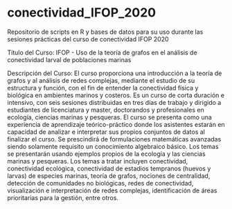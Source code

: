 # conectividad_IFOP_2020

Repositorio de scripts en R y bases de datos para su uso durante las sesiones prácticas del curso de conectividad IFOP 2020

Título del Curso: IFOP - Uso de la teoría de grafos en el análisis de conectividad larval de poblaciones marinas

Descripción del Curso: El curso proporciona una introducción a la teoría de grafos y al análisis de redes complejas, mediante el estudio de su estructura y función, con el fin de entender la conectividad física y biológica en ambientes marinos y costeros.
Es un curso de corta duración e intensivo, con seis sesiones distribuidas en tres días de trabajo y dirigido a estudiantes de licenciatura y master, doctorandos y profesionales en ecología, ciencias marinas y pesqueras.
El curso se presenta como una experiencia de aprendizaje teórico-práctico donde los asistentes estarán en capacidad de analizar e interpretar sus propios conjuntos de datos al finalizar el curso. Se prescindirá de formulaciones matemáticas avanzadas siendo solamente requisito un conocimiento algebraico básico.
Los temas se presentarán usando ejemplos propios de la ecología y las ciencias marinas y pesqueras. Los temas a tratar incluyen conectividad, conectividad ecológica, conectividad de estadios tempranos (huevos y larvas) de especies marinas, teoría de grafos, nociones de centralidad, detección de comunidades no biológicas, redes de conectividad, visualización e interpretación de redes complejas, identificación de áreas prioritarias para la gestión, entre otros.

